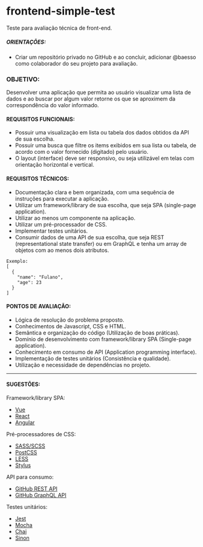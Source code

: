 # frontend-simple-test
Teste para avaliação técnica de front-end.

##### ORIENTAÇÕES:
- Criar um repositório privado no GitHub e ao concluir, adicionar @baesso como colaborador do seu projeto para avaliação.

### OBJETIVO:
  Desenvolver uma aplicação que permita ao usuário visualizar uma lista de dados e ao buscar por algum valor retorne os que se aproximem da correspondência do valor informado.

#### REQUISITOS FUNCIONAIS:
- Possuir uma visualização em lista ou tabela dos dados obtidos da API de sua escolha.
- Possuir uma busca que filtre os items exibidos em sua lista ou tabela, de acordo com o valor fornecido (digitado) pelo usuário.
- O layout (interface) deve ser responsivo, ou seja utilizável em telas com orientação horizontal e vertical.
  
#### REQUISITOS TÉCNICOS:
- Documentação clara e bem organizada, com uma sequência de instruções para executar a aplicação.
- Utilizar um framework/library de sua escolha, que seja SPA (single-page application).
- Utilizar ao menos um componente na aplicação.
- Utilizar um pré-processador de CSS.
- Implementar testes unitários.
- Consumir dados de uma API de sua escolha, que seja REST (representational state transfer) ou em GraphQL e tenha um array de objetos com ao menos dois atributos.
```
Exemplo: 
[
  {
    "name": "Fulano",
    "age": 23
  }
]
```

#### PONTOS DE AVALIAÇÃO:
- Lógica de resolução do problema proposto.
- Conhecimentos de Javascript, CSS e HTML.
- Semântica e organização do código (Utilização de boas práticas).
- Domínio de desenvolvimento com framework/library SPA (Single-page application).
- Conhecimento em consumo de API (Application programming interface).
- Implementação de testes unitários (Consistência e qualidade).
- Utilização e necessidade de dependências no projeto.

---

#### SUGESTÕES:

Framework/library SPA:
- [Vue](https://vuejs.org/)
- [React](https://reactjs.org/)
- [Angular](https://angular.io/)

Pré-processadores de CSS:
- [SASS/SCSS](https://sass-lang.com/)
- [PostCSS](https://postcss.org/)
- [LESS](http://lesscss.org/)
- [Stylus](https://stylus-lang.com/)

API para consumo:
- [GitHub REST API](https://developer.github.com/v3/)
- [GitHub GraphQL API](https://developer.github.com/v4/)

Testes unitários:
- [Jest](https://jestjs.io/)
- [Mocha](https://mochajs.org/)
- [Chai](https://www.chaijs.com/)
- [Sinon](https://sinonjs.org/)
